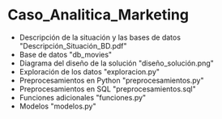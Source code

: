 # Caso_Analitica_Marketing

- Descripción de la situación y las bases de datos "Descripción_Situación_BD.pdf"
- Base de datos "db_movies"
- Diagrama del diseño de la solución "diseño_solución.png"
- Exploración de los datos "exploracion.py"
- Preprocesamientos en Python "preprocesamientos.py"
- Preprocesamientos en SQL "preprocesamientos.sql"
- Funciones adicionales "funciones.py"
- Modelos "modelos.py"
